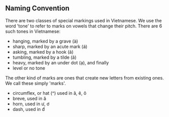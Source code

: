 ## Naming Convention

There are two classes of special markings used in Vietnamese.
We use the word 'tone' to refer to marks on vowels that change
their pitch. There are 6 such tones in Vietnamese:

* hanging, marked by a grave (à)
* sharp, marked by an acute mark (á)
* asking, marked by a hook (ả)
* tumbling, marked by a tilde (ã)
* heavy, marked by an under dot (ạ), and finally
* level or no tone

The other kind of marks are ones that create new letters from
existing ones. We call these simply 'marks'.

* circumflex, or hat (^) used in â, ê, ô
* breve, used in ă
* horn, used in ư, ơ
* dash, used in đ
